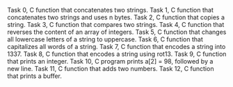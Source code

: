 Task 0, C function that concatenates two strings.
Task 1, C function that concatenates two strings and uses n bytes.
Task 2, C function that copies a string.
Task 3, C function that compares two strings.
Task 4, C function that reverses the content of an array of integers.
Task 5, C function that changes all lowercase letters of a string to uppercase.
Task 6, C function that capitalizes all words of a string.
Task 7, C function that encodes a string into 1337.
Task 8, C function that encodes a string using rot13.
Task 9, C function that prints an integer.
Task 10, C program prints a[2] = 98, followed by a new line.
Task 11, C function that adds two numbers.
Task 12, C function that prints a buffer.  
